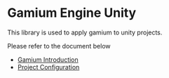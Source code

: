 # Gamium Engine Unity

This library is used to apply gamium to unity projects.

Please refer to the document below

- [Gamium Introduction](https://gamium.dogutech.io/docs/get-started/introduction)
- [Project Configuration](https://gamium.dogutech.io/docs/engine/unity/project-configuration)
